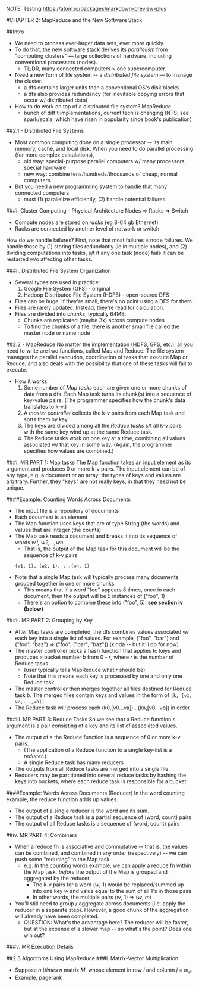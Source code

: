 NOTE: Testing https://atom.io/packages/markdown-preview-plus

#CHAPTER 2: MapReduce and the New Software Stack

##Intro
* We need to process ever-larger data sets, ever more quickly.
* To do that, the new software stack derives its *parallelism* from "computing clusters" — large collections of hardware, including conventional processors (nodes).
  - TL;DR, many connected computers > one supercomputer.
* Need a new form of file system -- a *distributed file system* — to manage the cluster.
  - a dfs contains larger units than a conventional OS's disk blocks
  - a dfs also provides redundancy (for inevitable copying errors that occur w/ distributed data)
* How to do work on top of a distributed file system? MapReduce
  - bunch of diff't implementations, current tech is changing (NTS: see spark/scala, which have risen in popularity since book's publication)

##2.1 - Distributed File Systems
* Most common computing done on a single processor -- its main memory, cache, and local disk. When you need to do parallel processing (for more complex calculations),
  - old way: special-purpose parallel computers w/ many processors, special hardware
  - new way: combine tens/hundreds/thousands of cheap, normal computers.
* But you need a new programming system to handle that many connected computers
  - must (1) parallelize efficiently, (2) handle potential failures

###i. Cluster Computing - Physical Architecture
Nodes => Racks => Switch
* Compute nodes are stored on *racks* (eg 8-64 gb Ethernet)
* Racks are connected by another level of network or switch

How do we handle failures? First, note that most failures = node failures. We handle those by (1) storing files redundantly (ie in multiple nodes), and (2) dividing computations into tasks, s/t if any one task (node) fails it can be restarted w/o affecting other tasks.

###ii. Distributed File System Organization
* Several types are used in practice:
  1. Google File System (GFS) - original
  2. Hadoop Distributed File System (HDFS) - open-source DFS
* Files can be huge. If they're small, there's no point using a DFS for them.
* Files are rarely updated. Instead, they're read for calculation.
* Files are divided into *chunks*, typically 64MB.
  - Chunks are replicated (maybe 3x) across compute nodes
  - To find the chunks of a file, there is another small file called the master node or name node

##2.2 - MapReduce
No matter the implementation (HDFS, GFS, etc.), all you need to write are two functions, called Map and Reduce. The file system manages the parallel execution, coordination of tasks that execute Map or Reduce, and also deals with the possibility that one of these tasks will fail to execute.
* How it works:
  1. Some number of *Map tasks* each are given one or more chunks of data from a dfs. Each Map task turns its chunk(s) into a sequence of key-value pairs. (The programmer specifies how the chunk's data translates to k-v.)
  2. A *master controller* collects the k-v pairs from each Map task and sorts them by key.
  3. The keys are divided among all the *Reduce tasks* s/t all k-v pairs with the same key wind up at the same Reduce task.
  4. The Reduce tasks work on one key at a time, combining all values associated w/ that key in some way. (Again, the programmer specifies how values are combined.)

###i. MR PART 1: Map tasks
The Map function takes an input element as its argument and produces 0 or more k-v pairs. The input element can be of any type, e.g. a document or an array; the types of keys and values are arbitrary. Further, they "keys" are not really keys, in that they need not be unique.

####Example: Counting Words Across Documents
* The input file is a repository of documents
* Each document is an element
* The Map function uses keys that are of type String (the words) and values that are Integer (the counts)
* The Map task reads a document and breaks it into its sequence of words *w1, w2,...,wn*
  - That is, the output of the Map task for this document will be the sequence of k-v pairs
  ```
  (w1, 1), (w2, 1), ...(wn, 1)
  ```
* Note that a single Map task will typically process many documents, grouped together in one or more chunks.
  - This means that if a word "foo" appears 5 times, once in each document, then the output will be *5* instances of ("foo", 1)
  - There's an option to combine these into ("foo", 5). **see section iv (below)**

###ii. MR PART 2: Grouping by Key
* After Map tasks are completed, the dfs combines values associated w/ each key into a single list of values. For example, ("foo", "bar") and ("foo", "baz") => ("foo", ["bar", "baz"]) (kinda -- but it'll do for now)
* The master controller picks a hash function that applies to keys and produces a bucket number *b* from 0 - *r*, where *r* is the number of Reduce tasks
  - (user typically tells MapReduce what *r* should be)
  - Note that this means each key is processed by one and only one Reduce task
* The master controller then merges together all files destined for Reduce task *b*. The merged files contain keys and values in the form of `(k, [v1, v2,...,vn])`.
* The Reduce task will process each (k0,[v0...va])...(kn,[v0...vb]) in order

###iii. MR PART 3: Reduce Tasks
So we see that a Reduce function's argument is a pair consisting of a key and its list of associated values.

* The output of a the Reduce function is a sequence of 0 or more k-v pairs.   
  - (The application of a Reduce function to a single key-list is a *reducer*.)
  - A single Reduce task has many reducers
* The outputs from all Reduce tasks are merged into a single file.
* Reducers may be partitioned into several reduce tasks by hashing the keys into buckets, where each reduce task is responsible for a bucket

####Example: Words Across Documents (Reducer)
In the word counting example, the reduce function adds up values.
  - The output of a single reducer is the word and its sum.
  - The output of a Reduce task is a partial sequence of (word, count) pairs
  - The output of all Reduce tasks is a sequence of (word, count) pairs

##iv. MR PART 4: Combiners
* When a reduce fn is associative and commutative -- that is, the values can be combined, and combined in any order (respectively) -- we can push some "reducing" to the Map task
  - e.g. In the counting words example, we can apply a reduce fn within the Map task, *before* the output of the Map is grouped and aggregated by the reducer
    * The k-v pairs for a word (*w*, 1) would be replaced/summed up into one key *w* and value equal to the sum of all 1's in those pairs
    * In other words, the multiple pairs (*w*, 1) => (*w*, *m*)
* You'll still need to group / aggregate across documents (i.e. apply the reducer in a separate step). However, a good chunk of the aggregation will already have been completed.
  - QUESTION: What's the advantage here? The reducer will be faster, but at the expense of a slower map -- so what's the point? Does one win out?

###v. MR Execution Details

##2.3 Algorithms Using MapReduce
###i. Matrix-Vector Multiplication
* Suppose *n \times n* matrix *M*, whose element in row *i* and column *j* = *m<sub>ij</sub>*.
* Example, pagerank
